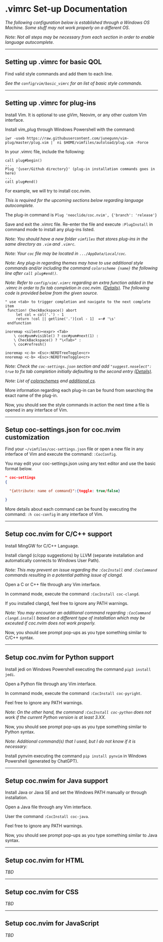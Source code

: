 # .vimrc Set-up Documentation

*The following configuration below is established through a Windows OS Machine. Some stuff may not work properly on a different OS*.

*Note: Not all steps may be necessary from each section in order to enable language autocomplete.*

***

## Setting up .vimrc for basic QOL

Find valid style commands and add them to each line.

*See the ```config/vim/basic_vimrc``` for an list of basic style commands.*

***

## Setting up .vimrc for plug-ins

Install Vim. It is optional to use gVim, Neovim, or any other custom Vim interface.

Install vim_plug through Windows Powershell with the command:

```iwr -useb https://raw.githubusercontent.com/junegunn/vim-plug/master/plug.vim |` ni $HOME/vimfiles/autoload/plug.vim -Force```

In your .vimrc file, include the following: 
```
call plug#begin()
...
Plug '{user/Github directory}' (plug-in installation commands goes in here)
...
call plug#end()
```

For example, we will try to install coc.nvim.

*This is required for the upcoming sections below regarding language autocomplete.*

The plug-in command is ```Plug 'neoclide/coc.nvim', {'branch': 'release'}```

Save and exit the .vimrc file. Re-enter the file and execute ```:PlugInstall``` in command mode to install any plug-ins listed.

*Note: You should have a new folder ```vimfiles``` that stores plug-ins in the same directory as ```.vim``` and ```.vimrc```.*

*Note: Your ```coc``` file may be located in ```.../AppData/Local/coc```.*

*Note: Any plug-in regarding themes may have to use additional style commands and/or including the command ```colorscheme {name}``` the following line after ```call plug#end()```.*

*Note: Refer to ```config/vim/.vimrc``` regarding an extra function added in the .vimrc in order to fix tab completion in coc.nvim. [(Details)](https://github.com/neoclide/coc.nvim/wiki/Completion-with-sources#use-tab-or-custom-key-for-trigger-completion). The following code is provided below from the given source.*

```
" use <tab> to trigger completion and navigate to the next complete item
 function! CheckBackspace() abort
     let col = col('.') - 1
     return !col || getline('.')[col - 1]  =~# '\s'
 endfunction

inoremap <silent><expr> <Tab>
    \ coc#pum#visible() ? coc#pum#next(1) :
    \ CheckBackspace() ? "\<Tab>" :
    \ coc#refresh()

inoremap <c-b> <Esc>:NERDTreeToggle<cr>
nnoremap <c-b> <Esc>:NERDTreeToggle<cr>
```

*Note: Check the ```coc-settings.json``` section and add ```"suggest.noselect": true``` to fix tab completion initially defaulting to the second entry [(Details)](https://github.com/neoclide/coc.nvim/issues/4283).*

*Note: List of [colorschemes](https://vimcolorschemes.com/) and [additional cs](https://github.com/rafi/awesome-vim-colorschemes).*

More information regarding each plug-in can be found from searching the exact name of the plug-in.

Now, you should see the style commands in action the next time a file is opened in any interface of Vim.

***

## Setup coc-settings.json for coc.nvim customization

Find your ```~/vimfiles/coc-settings.json``` file or open a new file in any interface of Vim and execute the command: ```:CocConfig```.

You may edit your coc-settings.json using any text editor and use the basic format below.

```json
" coc-settings
{

  "{attribute: name of command}":{toggle: true/false}

}
```

More details about each command can be found by executing the command: ```:h coc-config``` in any interface of Vim.

***

## Setup coc.nvim for C/C++ support

Install MingGW for C/C++ Language.

Install clangd (c/cpp suggestions) by LLVM (separate installation and automatically connects to Windows User Path).

*Note: This may prevent an issue regarding the ```:CocInstall``` and ```:CocCommand``` commands resulting in a potential pathing issue of clangd.*

Open a C or C++ file through any Vim interface.

In command mode, execute the command ```:CocInstall coc-clangd```.

If you installed clangd, feel free to ignore any PATH warnings.

*Note: You may encounter an additional command regarding ```:CocCommand clangd.install``` based on a different type of installation which may be exceuted if coc.nvim does not work properly.*

Now, you should see prompt pop-ups as you type something similar to C/C++ syntax.

***

## Setup coc.nvim for Python support

Install jedi on Windows Powershell executing the command ```pip3 install jedi```.

Open a Python file through any Vim interface.

In command mode, execute the command ```:CocInstall coc-pyright```.

Feel free to ignore any PATH warnings.

*Note: On the other hand, the command ```:CocInstall coc-python``` does not work if the current Python version is at least 3.XX.*

Now, you should see prompt pop-ups as you type something similar to Python syntax.


*Note: Additional command(s) that I used, but I do not know if it is necessary:*

Install pynvim executing the command ```pip install pynvim``` in Windows Powershell (generated by ChatGPT).

***

## Setup coc.nwim for Java support

Install Java or Java SE and set the Windows PATH manually or through installation.

Open a Java file through any Vim interface.

User the command ```:CocInstall coc-java```.

Feel free to ignore any PATH warnings.

Now, you should see prompt pop-ups as you type something similar to Java syntax.

***

## Setup coc.nvim for HTML

*TBD*

***

## Setup coc.nvim for CSS

*TBD*

***

## Setup coc.nvim for JavaScript

*TBD*
